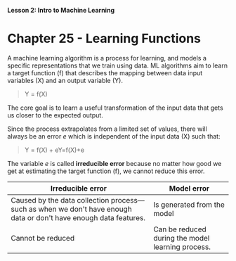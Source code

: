 **Lesson 2: Intro to Machine Learning**

# Chapter 25 - Learning Functions

A machine learning algorithm is a process for learning, and models a specific representations that we train using data.
ML algorithms aim to learn a target function (f) that describes the mapping between data input variables (X) and an output variable (Y).

>Y = f(X)

The core goal is to learn a useful transformation of the input data that gets us closer to the expected output.

Since the process extrapolates from a limited set of values, there will always be an error *e* which is independent of the input data (X) such that:

>Y = f(X) + eY=f(X)+e

The variable *e* is called **irreducible error** because no matter how good we get at estimating the target function (f), we cannot reduce this error.


Irreducible error | Model error
------------ | ------------
Caused by the data collection process—such as when we don't have enough data or don't have enough data features. | Is generated from the model
Cannot be reduced | Can be reduced during the model learning process.